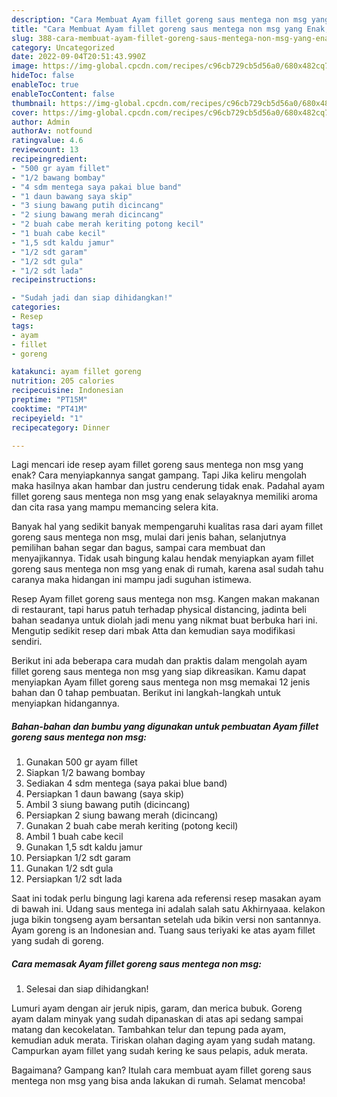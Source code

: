 ```yaml
---
description: "Cara Membuat Ayam fillet goreng saus mentega non msg yang Enak, Buat Buka Puasa}"
title: "Cara Membuat Ayam fillet goreng saus mentega non msg yang Enak, Buat Buka Puasa}"
slug: 388-cara-membuat-ayam-fillet-goreng-saus-mentega-non-msg-yang-enak-buat-buka-puasa
category: Uncategorized
date: 2022-09-04T20:51:43.990Z
image: https://img-global.cpcdn.com/recipes/c96cb729cb5d56a0/680x482cq70/ayam-fillet-goreng-saus-mentega-non-msg-foto-resep-utama.jpg
hideToc: false
enableToc: true
enableTocContent: false
thumbnail: https://img-global.cpcdn.com/recipes/c96cb729cb5d56a0/680x482cq70/ayam-fillet-goreng-saus-mentega-non-msg-foto-resep-utama.jpg
cover: https://img-global.cpcdn.com/recipes/c96cb729cb5d56a0/680x482cq70/ayam-fillet-goreng-saus-mentega-non-msg-foto-resep-utama.jpg
author: Admin
authorAv: notfound
ratingvalue: 4.6
reviewcount: 13
recipeingredient:
- "500 gr ayam fillet"
- "1/2 bawang bombay"
- "4 sdm mentega saya pakai blue band"
- "1 daun bawang saya skip"
- "3 siung bawang putih dicincang"
- "2 siung bawang merah dicincang"
- "2 buah cabe merah keriting potong kecil"
- "1 buah cabe kecil"
- "1,5 sdt kaldu jamur"
- "1/2 sdt garam"
- "1/2 sdt gula"
- "1/2 sdt lada"
recipeinstructions:

- "Sudah jadi dan siap dihidangkan!"
categories:
- Resep
tags:
- ayam
- fillet
- goreng

katakunci: ayam fillet goreng 
nutrition: 205 calories
recipecuisine: Indonesian
preptime: "PT15M"
cooktime: "PT41M"
recipeyield: "1"
recipecategory: Dinner

---
```



Lagi mencari ide resep ayam fillet goreng saus mentega non msg yang enak? Cara menyiapkannya sangat gampang. Tapi Jika keliru mengolah maka hasilnya akan hambar dan justru cenderung tidak enak. Padahal ayam fillet goreng saus mentega non msg yang enak selayaknya memiliki aroma dan cita rasa yang mampu memancing selera kita.


Banyak hal yang sedikit banyak mempengaruhi kualitas rasa dari ayam fillet goreng saus mentega non msg, mulai dari jenis bahan, selanjutnya pemilihan bahan segar dan bagus, sampai cara membuat dan menyajikannya. Tidak usah bingung kalau hendak menyiapkan ayam fillet goreng saus mentega non msg yang enak di rumah, karena asal sudah tahu caranya maka hidangan ini mampu jadi suguhan istimewa.

Resep Ayam fillet goreng saus mentega non msg. Kangen makan makanan di restaurant, tapi harus patuh terhadap physical distancing, jadinta beli bahan seadanya untuk diolah jadi menu yang nikmat buat berbuka hari ini. Mengutip sedikit resep dari mbak Atta dan kemudian saya modifikasi sendiri.


Berikut ini ada beberapa cara mudah dan praktis dalam mengolah ayam fillet goreng saus mentega non msg yang siap dikreasikan. Kamu dapat menyiapkan Ayam fillet goreng saus mentega non msg memakai 12 jenis bahan dan 0 tahap pembuatan. Berikut ini langkah-langkah untuk menyiapkan hidangannya.

<!--inarticleads1-->

##### Bahan-bahan dan bumbu yang digunakan untuk pembuatan Ayam fillet goreng saus mentega non msg:

1. Gunakan 500 gr ayam fillet
1. Siapkan 1/2 bawang bombay
1. Sediakan 4 sdm mentega (saya pakai blue band)
1. Persiapkan 1 daun bawang (saya skip)
1. Ambil 3 siung bawang putih (dicincang)
1. Persiapkan 2 siung bawang merah (dicincang)
1. Gunakan 2 buah cabe merah keriting (potong kecil)
1. Ambil 1 buah cabe kecil
1. Gunakan 1,5 sdt kaldu jamur
1. Persiapkan 1/2 sdt garam
1. Gunakan 1/2 sdt gula
1. Persiapkan 1/2 sdt lada


Saat ini todak perlu bingung lagi karena ada referensi resep masakan ayam di bawah ini. Udang saus mentega ini adalah salah satu Akhirnyaaa. kelakon juga bikin tongseng ayam bersantan setelah uda bikin versi non santannya. Ayam goreng is an Indonesian and. Tuang saus teriyaki ke atas ayam fillet yang sudah di goreng. 

<!--inarticleads2-->

##### Cara memasak Ayam fillet goreng saus mentega non msg:


1. Selesai dan siap dihidangkan!

Lumuri ayam dengan air jeruk nipis, garam, dan merica bubuk. Goreng ayam dalam minyak yang sudah dipanaskan di atas api sedang sampai matang dan kecokelatan. Tambahkan telur dan tepung pada ayam, kemudian aduk merata. Tiriskan olahan daging ayam yang sudah matang. Campurkan ayam fillet yang sudah kering ke saus pelapis, aduk merata. 

Bagaimana? Gampang kan? Itulah cara membuat ayam fillet goreng saus mentega non msg yang bisa anda lakukan di rumah. Selamat mencoba!
